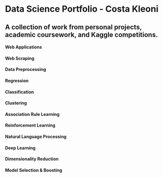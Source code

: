 # Data Science Portfolio - Costa Kleoni
A collection of work from personal projects, academic coursework, and Kaggle competitions.
---
#### Web Applications
#### Web Scraping
#### Data Preprocessing
#### Regression
#### Classification
#### Clustering 
#### Association Rule Learning
#### Reinforcement Learning
#### Natural Language Processing
#### Deep Learning
#### Dimensionality Reduction
#### Model Selection & Boosting

